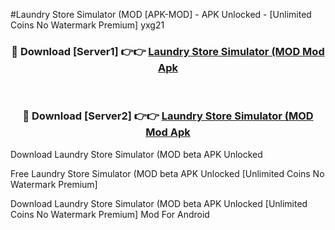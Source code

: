 #Laundry Store Simulator (MOD [APK-MOD] - APK Unlocked - [Unlimited Coins No Watermark Premium] yxg21



<div align="center">

<h3>🔴 Download [Server1] 👉👉 <a href="https://momento.my/?title=Laundry_Store_Simulator_(MOD">Laundry Store Simulator (MOD Mod Apk</a></h3><br>

<h3>🔴 Download [Server2] 👉👉 <a href="https://momento.my/?title=Laundry_Store_Simulator_(MOD">Laundry Store Simulator (MOD Mod Apk</a></h3>
</div>



Download Laundry Store Simulator (MOD beta APK Unlocked

Free Laundry Store Simulator (MOD beta APK Unlocked [Unlimited Coins No Watermark Premium]

Download Laundry Store Simulator (MOD beta APK Unlocked [Unlimited Coins No Watermark Premium] Mod For Android
